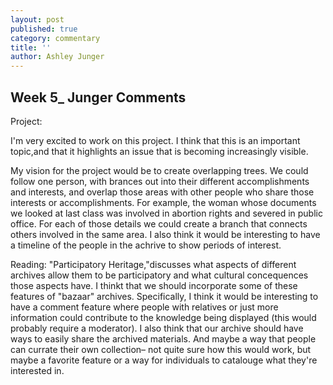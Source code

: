 ```yaml
---
layout: post
published: true
category: commentary
title: ''
author: Ashley Junger
---
```

## Week 5_ Junger Comments

Project:

I'm very excited to work on this project. I think that this is an important topic,and that it highlights an issue that is becoming increasingly visible.

My vision for the project would be to create overlapping trees. We could follow one person, with brances out into their different accomplishments and interests, and overlap those areas with other people who share those interests or accomplishments. For example, the woman whose documents we looked at last class was involved in abortion rights and severed in public office. For each of those details we could create a branch that connects others involved in the same area. I also think it would be interesting to have a timeline of the people in the achrive to show periods of interest.

Reading:
"Participatory Heritage,"discusses what aspects of different archives allow them to be participatory and what cultural concequences those aspects have. I thinkt that we should incorporate some of these features of "bazaar" archives. Specifically, I think it would be interesting to have a comment feature where people with relatives or just more information could contribute to the knowledge being displayed (this would probably require a moderator). I also think that our archive should have ways to easily share the archived materials. And maybe a way that people can currate their own collection– not quite sure how this would work, but maybe a favorite feature or a way for individuals to catalouge what they're interested in.

